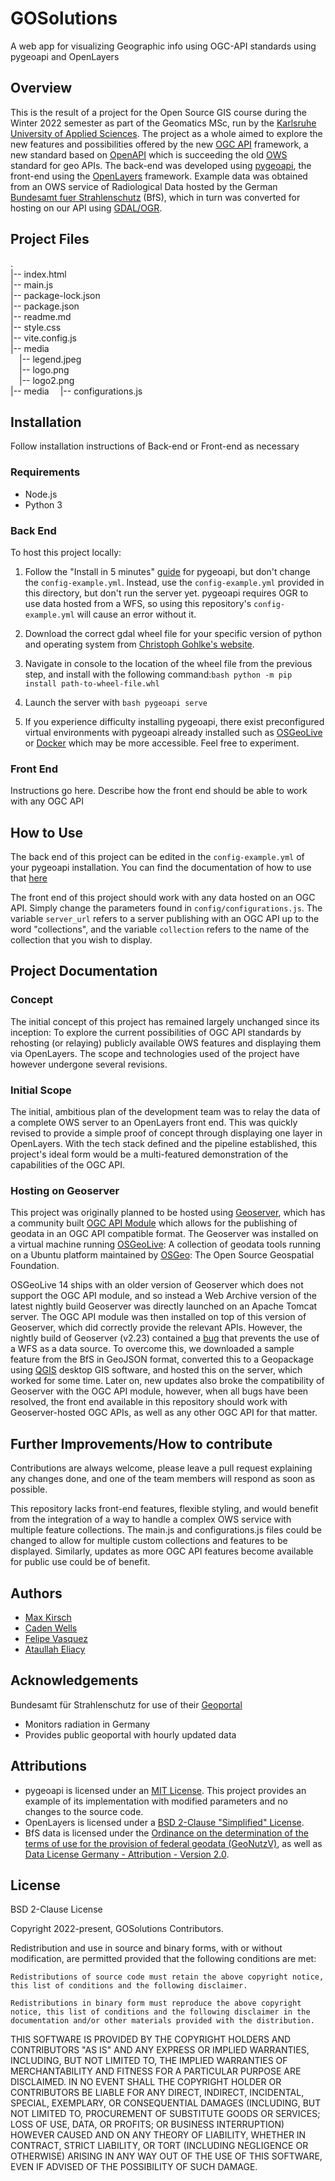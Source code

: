 # GOSolutions

A web app for visualizing Geographic info using OGC-API standards using pygeoapi and OpenLayers

## Overview

This is the result of a project for the Open Source GIS course during the Winter 2022 semester as part of the Geomatics MSc, run by the [Karlsruhe University of Applied Sciences](https://www.h-ka.de/). The project as a whole aimed to explore the new features and possibilities offered by the new [OGC API](https://ogcapi.ogc.org/) framework, a new standard based on [OpenAPI](https://www.openapis.org/) which is succeeding the old [OWS](https://www.ogc.org/standards/owc) standard for geo APIs. The back-end was developed using [pygeoapi](https://pygeoapi.io/), the front-end using the [OpenLayers](https://openlayers.org/) framework. Example data was obtained from an OWS service of Radiological Data hosted by the German [Bundesamt fuer Strahlenschutz](https://www.imis.bfs.de/geoportal/) (BfS), which in turn was converted for hosting on our API using [GDAL/OGR](https://gdal.org/).

## Project Files

.  
|-- index.html  
|-- main.js  
|-- package-lock.json  
|-- package.json  
|-- readme.md  
|-- style.css  
|-- vite.config.js  
|-- media  
      &emsp;|-- legend.jpeg  
      &emsp;|-- logo.png  
      &emsp;|-- logo2.png  
|-- media
      &emsp;|-- configurations.js

## Installation

Follow installation instructions of Back-end or Front-end as necessary

### Requirements

- Node.js
- Python 3

### Back End

To host this project locally:

1. Follow the "Install in 5 minutes" [guide](http://pygeoapi.io/) for pygeoapi, but don't change the ```config-example.yml```. Instead, use the ```config-example.yml``` provided in this directory, but don't run the server yet. pygeoapi requires OGR to use data hosted from a WFS, so using this repository's ```config-example.yml``` will cause an error without it.

2. Download the correct gdal wheel file for your specific version of python and operating system from [Christoph Gohlke's website](https://www.lfd.uci.edu/~gohlke/pythonlibs/#gdal).

3. Navigate in console to the location of the wheel file from the previous step, and install with the following command:```bash
python -m pip install path-to-wheel-file.whl```

4. Launch the server with ```bash
pygeoapi serve```

5. If you experience difficulty installing pygeoapi, there exist preconfigured virtual environments with pygeoapi already installed such as [OSGeoLive](http://live.osgeo.org/de/overview/pygeoapi_overview.html) or [Docker](https://docs.pygeoapi.io/en/latest/running-with-docker.html) which may be more accessible. Feel free to experiment.

### Front End

Instructions go here. Describe how the front end should be able to work with any OGC API

## How to Use

The back end of this project can be edited in the ```config-example.yml``` of your pygeoapi installation. You can find the documentation of how to use that [here](https://docs.pygeoapi.io/en/latest/)

The front end of this project should work with any data hosted on an OGC API. Simply change the parameters found in ```config/configurations.js```. The variable ```server_url``` refers to a server publishing with an OGC API up to the word "collections", and the variable ```collection``` refers to the name of the collection that you wish to display.

## Project Documentation

### Concept

The initial concept of this project has remained largely unchanged since its inception: To explore the current possibilities of OGC API standards by rehosting (or relaying) publicly available OWS features and displaying them via OpenLayers. The scope and technologies used of the project have however undergone several revisions.

### Initial Scope

The initial, ambitious plan of the development team was to relay the data of a complete OWS server to an OpenLayers front end. This was quickly revised to provide a simple proof of concept through displaying one layer in OpenLayers. With the tech stack defined and the pipeline established, this project's ideal form would be a multi-featured demonstration of the capabilities of the OGC API.

### Hosting on Geoserver

This project was originally planned to be hosted using [Geoserver](https://geoserver.org/), which has a community built [OGC API Module](https://docs.geoserver.org/latest/en/user/community/ogc-api/index.html) which allows for the publishing of geodata in an OGC API compatible format. The Geoserver was installed on a virtual machine running [OSGeoLive](https://sourceforge.net/projects/osgeo-live/files/14.0/): A collection of geodata tools running on a Ubuntu platform maintained by [OSGeo](https://www.osgeo.org/): The Open Source Geospatial Foundation.

OSGeoLive 14 ships with an older version of Geoserver which does not support the OGC API module, and so instead a Web Archive version of the latest nightly build Geoserver was directly launched on an Apache Tomcat server. The OGC API module was then installed on top of this version of Geoserver, which did correctly provide the relevant APIs. However, the nightly build of Geoserver (v2.23) contained a [bug](https://osgeo-org.atlassian.net/browse/GEOS-10794) that prevents the use of a WFS as a data source. To overcome this, we downloaded a sample feature from the BfS in GeoJSON format, converted this to a Geopackage using [QGIS](https://www.qgis.org/en/site/) desktop GIS software, and hosted this on the server, which worked for some time. Later on, new updates also broke the compatibility of Geoserver with the OGC API module, however, when all bugs have been resolved, the front end available in this repository should work with Geoserver-hosted OGC APIs, as well as any other OGC API for that matter.

## Further Improvements/How to contribute

Contributions are always welcome, please leave a pull request explaining any changes done, and one of the team members will respond as soon as possible.

This repository lacks front-end features, flexible styling, and would benefit from the integration of a way to handle a complex OWS service with multiple feature collections. The main.js and configurations.js files could be changed to allow for multiple custom collections and features to be displayed. Similarly, updates as more OGC API features become available for public use could be of benefit.

## Authors

- [Max Kirsch](https://github.com/Max25832)
- [Caden Wells](https://github.com/CaLWells)
- [Felipe Vasquez](https://github.com/f-vasquez-tavera)
- [Ataullah Eliacy](https://github.com/Ataeliacy)

## Acknowledgements

Bundesamt für Strahlenschutz for use of their [Geoportal](https://www.imis.bfs.de/geoportal/)

- Monitors radiation in Germany
- Provides public geoportal with hourly updated data

## Attributions

- pygeoapi is licensed under an [MIT License](https://github.com/geopython/pygeoapi/blob/master/LICENSE.md). This project provides an example of its implementation with modified parameters and no changes to the source code.
- OpenLayers is licensed under a [BSD 2-Clause "Simplified" License](https://github.com/openlayers/openlayers/blob/main/LICENSE.md).
- BfS data is licensed under the [Ordinance on the determination of the terms of use for the provision of federal geodata (GeoNutzV)](http://www.gesetze-im-internet.de/geonutzv/), as well as [Data License Germany - Attribution - Version 2.0](https://www.govdata.de/dl-de/by-2-0).

## License

BSD 2-Clause License

Copyright 2022-present, GOSolutions Contributors.

Redistribution and use in source and binary forms, with or without modification, are permitted provided that the following conditions are met:

    Redistributions of source code must retain the above copyright notice, this list of conditions and the following disclaimer.

    Redistributions in binary form must reproduce the above copyright notice, this list of conditions and the following disclaimer in the documentation and/or other materials provided with the distribution.

THIS SOFTWARE IS PROVIDED BY THE COPYRIGHT HOLDERS AND CONTRIBUTORS "AS IS" AND ANY EXPRESS OR IMPLIED WARRANTIES, INCLUDING, BUT NOT LIMITED TO, THE IMPLIED WARRANTIES OF MERCHANTABILITY AND FITNESS FOR A PARTICULAR PURPOSE ARE DISCLAIMED. IN NO EVENT SHALL THE COPYRIGHT HOLDER OR CONTRIBUTORS BE LIABLE FOR ANY DIRECT, INDIRECT, INCIDENTAL, SPECIAL, EXEMPLARY, OR CONSEQUENTIAL DAMAGES (INCLUDING, BUT NOT LIMITED TO, PROCUREMENT OF SUBSTITUTE GOODS OR SERVICES; LOSS OF USE, DATA, OR PROFITS; OR BUSINESS INTERRUPTION) HOWEVER CAUSED AND ON ANY THEORY OF LIABILITY, WHETHER IN CONTRACT, STRICT LIABILITY, OR TORT (INCLUDING NEGLIGENCE OR OTHERWISE) ARISING IN ANY WAY OUT OF THE USE OF THIS SOFTWARE, EVEN IF ADVISED OF THE POSSIBILITY OF SUCH DAMAGE.